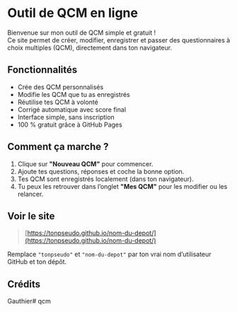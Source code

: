 # Outil de QCM en ligne

Bienvenue sur mon outil de QCM simple et gratuit !  
Ce site permet de créer, modifier, enregistrer et passer des questionnaires à choix multiples (QCM), directement dans ton navigateur.

## Fonctionnalités

- Crée des QCM personnalisés
- Modifie les QCM que tu as enregistrés
- Réutilise tes QCM à volonté
- Corrigé automatique avec score final
- Interface simple, sans inscription
- 100 % gratuit grâce à GitHub Pages

## Comment ça marche ?

1. Clique sur **"Nouveau QCM"** pour commencer.
2. Ajoute tes questions, réponses et coche la bonne option.
3. Tes QCM sont enregistrés localement (dans ton navigateur).
4. Tu peux les retrouver dans l’onglet **"Mes QCM"** pour les modifier ou les relancer.

## Voir le site

> [https://tonpseudo.github.io/nom-du-depot/](https://tonpseudo.github.io/nom-du-depot/)

Remplace `"tonpseudo"` et `"nom-du-depot"` par ton vrai nom d’utilisateur GitHub et ton dépôt.

## Crédits
Gauthier# qcm
